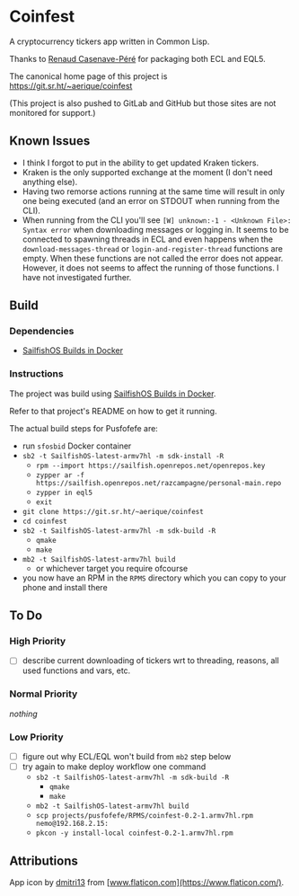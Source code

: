 # Coinfest

A cryptocurrency tickers app written in Common Lisp.

Thanks to [Renaud Casenave-Péré](https://openrepos.net/user/856/programs)
for packaging both ECL and EQL5.

The canonical home page of this project is https://git.sr.ht/~aerique/coinfest

(This project is also pushed to GitLab and GitHub but those sites are
not monitored for support.)

## Known Issues

- I think I forgot to put in the ability to get updated Kraken tickers.
- Kraken is the only supported exchange at the moment (I don't need
  anything else).
- Having two remorse actions running at the same time will result in
  only one being executed (and an error on STDOUT when running from the
  CLI).
- When running from the CLI you'll see `[W] unknown:-1 - <Unknown File>:
  Syntax error` when downloading messages or logging in.  It seems to be
  connected to spawning threads in ECL and even happens when the
  `download-messages-thread` or `login-and-register-thread` functions
  are empty.  When these functions are not called the error does not
  appear.  However, it does not seems to affect the running of those
  functions.  I have not investigated further.

## Build

### Dependencies

- [SailfishOS Builds in Docker](https://git.sr.ht/~aerique/sfosbid)

### Instructions

The project was build using
[SailfishOS Builds in Docker](https://git.sr.ht/~aerique/sfosbid).

Refer to that project's README on how to get it running.

The actual build steps for Pusfofefe are:

- run `sfosbid` Docker container
- `sb2 -t SailfishOS-latest-armv7hl -m sdk-install -R`
    - `rpm --import https://sailfish.openrepos.net/openrepos.key`
    - `zypper ar -f https://sailfish.openrepos.net/razcampagne/personal-main.repo`
    - `zypper in eql5`
    - `exit`
- `git clone https://git.sr.ht/~aerique/coinfest`
- `cd coinfest`
- `sb2 -t SailfishOS-latest-armv7hl -m sdk-build -R`
    - `qmake`
    - `make`
- `mb2 -t SailfishOS-latest-armv7hl build`
    - or whichever target you require ofcourse
- you now have an RPM in the `RPMS` directory which you can copy to your
  phone and install there

## To Do

### High Priority

- [ ] describe current downloading of tickers wrt to threading, reasons,
      all used functions and vars, etc.

### Normal Priority

*nothing*

### Low Priority

- [ ] figure out why ECL/EQL won't build from `mb2` step below
- [ ] try again to make deploy workflow one command
    - `sb2 -t SailfishOS-latest-armv7hl -m sdk-build -R`
        - `qmake`
        - `make`
    - `mb2 -t SailfishOS-latest-armv7hl build`
    - `scp projects/pusfofefe/RPMS/coinfest-0.2-1.armv7hl.rpm nemo@192.168.2.15:`
    - `pkcon -y install-local coinfest-0.2-1.armv7hl.rpm`

## Attributions

App icon by [dmitri13](https://www.flaticon.com/authors/dmitri13) from
[www.flaticon.com](https://www.flaticon.com/).
